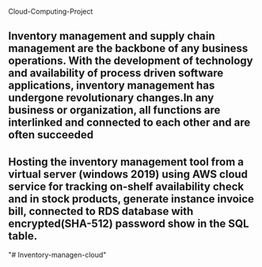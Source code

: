 Cloud-Computing-Project


 ## Inventory management and supply chain management are the backbone of any business operations. With the development of technology and availability of process driven software applications, inventory management has undergone revolutionary changes.In any business or organization, all functions are interlinked and connected to each other and are often succeeded

 ## Hosting the inventory management tool from a virtual server (windows 2019) using AWS cloud service for tracking  on-shelf availability check and  in stock products, generate instance invoice bill, connected to RDS database with encrypted(SHA-512) password show in the SQL table.

"# Inventory-managen-cloud" 
